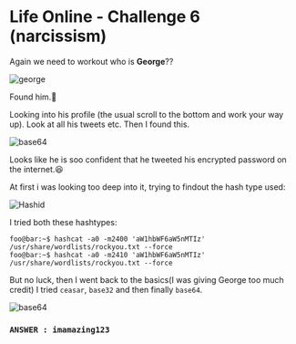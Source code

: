# Life Online - Challenge 6 (narcissism)

Again we need to workout who is **George**??

![george](https://user-images.githubusercontent.com/66634743/115957719-1dee8800-a515-11eb-9d1b-4e1886e09084.png)

Found him.🙂

Looking into his profile (the usual scroll to the bottom and work your way up). Look at all his tweets etc. Then I found this.

![base64](https://user-images.githubusercontent.com/66634743/115957723-23e46900-a515-11eb-94a0-bed8347f3bde.png)

Looks like he is soo confident that he tweeted his encrypted password on the internet.😆

At first i was looking too deep into it, trying to findout the hash type used:

![Hashid](https://user-images.githubusercontent.com/66634743/115957866-fcda6700-a515-11eb-8a98-ee58dac3fb9d.png)

I tried both these hashtypes:
```console
foo@bar:~$ hashcat -a0 -m2400 'aW1hbWF6aW5nMTIz' /usr/share/wordlists/rockyou.txt --force
foo@bar:~$ hashcat -a0 -m2410 'aW1hbWF6aW5nMTIz' /usr/share/wordlists/rockyou.txt --force
```
But no luck, then I went back to the basics(I was giving George too much credit) I tried `ceasar`, `base32` and then finally `base64`.

![base64](https://user-images.githubusercontent.com/66634743/115957989-6b1f2980-a516-11eb-9be3-229974b8e0c4.png)

### `ANSWER : imamazing123`
